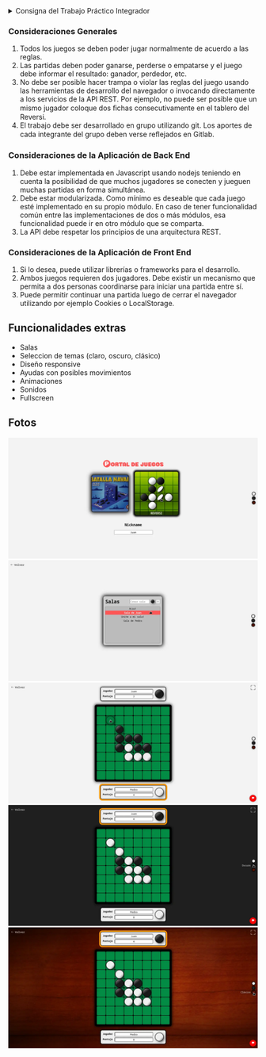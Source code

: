 <details>
  <summary > Consigna del Trabajo Práctico Integrador </summary>

Implemente un portal de juegos online como se describe a continuación.

El portal consta de una **página principal** que lista los juegos disponibles y permite acceder a cada uno de ellos para iniciar y jugar una partida.

Cada uno de los juegos tiene de 2 componentes:

- Una aplicación de front end que permite jugar desde el navegador.
- Una aplicación de back end implementada con nodejs que modela el juego con sus reglas y demás funcionalidades necesarias para permitir el desarrollo de una partida.

La comunicación entre ambas aplicaciones se realiza mediante una API REST.

Los juegos que deben implementarse son los que siguen.

- [Reversi](https://es.wikipedia.org/wiki/Reversi)
- [Batalla Naval](<https://es.wikipedia.org/wiki/Batalla_naval_(juego)>)

> El repositorio original también cuenta con el Batalla Naval, pero en este repositorio solo estoy subiendo el Reversi. Ya que este es el que más tiempo de desarrollo tiene, por lo tanto, es el que tiene un mejor resultado y más caracteríticas pudimos agregar (sin embargo ambos juegos no difieren mucho en funcionalidades).

</details>

### Consideraciones Generales

1. Todos los juegos se deben poder jugar normalmente de acuerdo a las reglas.
2. Las partidas deben poder ganarse, perderse o empatarse y el juego debe informar el resultado: ganador, perdedor, etc.
3. No debe ser posible hacer trampa o violar las reglas del juego usando las herramientas de desarrollo del navegador o invocando directamente a los servicios de la API REST. Por ejemplo, no puede ser posible que un mismo jugador coloque dos ﬁchas consecutivamente en el tablero del Reversi.
4. El trabajo debe ser desarrollado en grupo utilizando git. Los aportes de cada integrante del grupo deben verse reﬂejados en Gitlab.

### Consideraciones de la Aplicación de Back End

1. Debe estar implementada en Javascript usando nodejs teniendo en cuenta la posibilidad de que muchos jugadores se conecten y jueguen muchas partidas en forma simultánea.
2. Debe estar modularizada. Como mínimo es deseable que cada juego esté implementado en su propio módulo. En caso de tener funcionalidad común entre las implementaciones de dos o más módulos, esa funcionalidad puede ir en otro módulo que se comparta.
3. La API debe respetar los principios de una arquitectura REST.

### Consideraciones de la Aplicación de Front End

1. Si lo desea, puede utilizar librerías o frameworks para el desarrollo.
2. Ambos juegos requieren dos jugadores. Debe existir un mecanismo que permita a dos personas coordinarse para iniciar una partida entre sí.
3. Puede permitir continuar una partida luego de cerrar el navegador utilizando por ejemplo Cookies o LocalStorage.

## Funcionalidades extras

- Salas
- Seleccion de temas (claro, oscuro, clásico)
- Diseño responsive
- Ayudas con posibles movimientos
- Animaciones
- Sonidos
- Fullscreen

## Fotos

![Pagina de inicio](https://github.com/nachoeg/portal-juegos/blob/master/screenshots/inicio.webp)
![Salas](https://github.com/nachoeg/portal-juegos/blob/master/screenshots/salas.webp)
![Reversi](https://github.com/nachoeg/portal-juegos/blob/master/screenshots/reversi-claro.webp)
![Tema oscuro](https://github.com/nachoeg/portal-juegos/blob/master/screenshots/reversi-oscuro.webp)
![Tema clásico](https://github.com/nachoeg/portal-juegos/blob/master/screenshots/reversi-clasico.webp)
